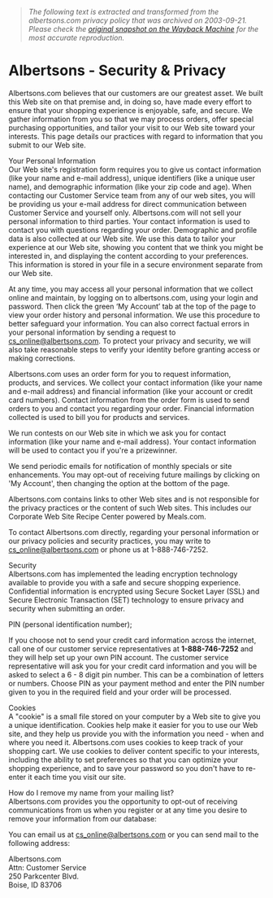 > *The following text is extracted and transformed from the albertsons.com privacy policy that was archived on 2003-09-21. Please check the [original snapshot on the Wayback Machine](https://web.archive.org/web/20030921081523id_/http%3A//www.albertsons.com/privacy.asp) for the most accurate reproduction.*

# Albertsons - Security & Privacy

Albertsons.com believes that our customers are our greatest asset. We built this Web site on that premise and, in doing so, have made every effort to ensure that your shopping experience is enjoyable, safe, and secure. We gather information from you so that we may process orders, offer special purchasing opportunities, and tailor your visit to our Web site toward your interests. This page details our practices with regard to information that you submit to our Web site.

Your Personal Information  
Our Web site's registration form requires you to give us contact information (like your name and e-mail address), unique identifiers (like a unique user name), and demographic information (like your zip code and age). When contacting our Customer Service team from any of our web sites, you will be providing us your e-mail address for direct communication between Customer Service and yourself only. Albertsons.com will not sell your personal information to third parties. Your contact information is used to contact you with questions regarding your order. Demographic and profile data is also collected at our Web site. We use this data to tailor your experience at our Web site, showing you content that we think you might be interested in, and displaying the content according to your preferences. This information is stored in your file in a secure environment separate from our Web site.

At any time, you may access all your personal information that we collect online and maintain, by logging on to albertsons.com, using your login and password. Then click the green ‘My Account’ tab at the top of the page to view your order history and personal information. We use this procedure to better safeguard your information. You can also correct factual errors in your personal information by sending a request to [cs_online@albertsons.com](mailto:cs_online@albertsons.com). To protect your privacy and security, we will also take reasonable steps to verify your identity before granting access or making corrections.

Albertsons.com uses an order form for you to request information, products, and services. We collect your contact information (like your name and e-mail address) and financial information (like your account or credit card numbers). Contact information from the order form is used to send orders to you and contact you regarding your order. Financial information collected is used to bill you for products and services.

We run contests on our Web site in which we ask you for contact information (like your name and e-mail address). Your contact information will be used to contact you if you're a prizewinner.

We send periodic emails for notification of monthly specials or site enhancements. You may opt-out of receiving future mailings by clicking on 'My Account', then changing the option at the bottom of the page.

Albertsons.com contains links to other Web sites and is not responsible for the privacy practices or the content of such Web sites. This includes our Corporate Web Site Recipe Center powered by Meals.com.

To contact Albertsons.com directly, regarding your personal information or our privacy policies and security practices, you may write to [cs_online@albertsons.com](mailto:cs_online@albertsons.com) or phone us at 1-888-746-7252.

Security  
Albertsons.com has implemented the leading encryption technology available to provide you with a safe and secure shopping experience. Confidential information is encrypted using Secure Socket Layer (SSL) and Secure Electronic Transaction (SET) technology to ensure privacy and security when submitting an order.

PIN (personal identification number);

If you choose not to send your credit card information across the internet, call one of our customer service representatives at **1-888-746-7252** and they will help set up your own PIN account. The customer service representative will ask you for your credit card information and you will be asked to select a 6 - 8 digit pin number. This can be a combination of letters or numbers. Choose PIN as your payment method and enter the PIN number given to you in the required field and your order will be processed.

Cookies  
A "cookie" is a small file stored on your computer by a Web site to give you a unique identification. Cookies help make it easier for you to use our Web site, and they help us provide you with the information you need - when and where you need it. Albertsons.com uses cookies to keep track of your shopping cart. We use cookies to deliver content specific to your interests, including the ability to set preferences so that you can optimize your shopping experience, and to save your password so you don't have to re-enter it each time you visit our site.

How do I remove my name from your mailing list?  
Albertsons.com provides you the opportunity to opt-out of receiving communications from us when you register or at any time you desire to remove your information from our database:

You can email us at [cs_online@albertsons.com](mailto:cs_online@albertsons.com) or you can send mail to the following address:

Albertsons.com  
Attn: Customer Service  
250 Parkcenter Blvd.  
Boise, ID 83706  


